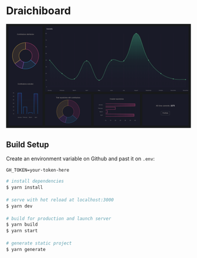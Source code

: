 # Draichiboard

![screenshot](./assets/img/screenshots/Draichiboard/draichi.github.io_draichiboard_(fullhd).png)

## Build Setup

Create an environment variable on Github and past it on `.env`:

```
GH_TOKEN=your-token-here
```

```bash
# install dependencies
$ yarn install

# serve with hot reload at localhost:3000
$ yarn dev

# build for production and launch server
$ yarn build
$ yarn start

# generate static project
$ yarn generate
```
